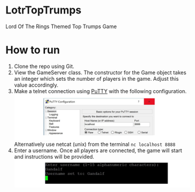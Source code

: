 # LotrTopTrumps
Lord Of The Rings Themed Top Trumps Game

# How to run
1. Clone the repo using Git.
2. View the GameServer class. The constructor for the Game object takes an integer which sets the number of players in the game. Adjust this value accordingly.
3. Make a telnet connection using [PuTTY](https://putty.org/) with the following configuration.
![Connecting1](/connect1.JPG)
Alternatively use netcat (unix) from the terminal `nc localhost 8888`
4. Enter a username. Once all players are connected, the game will start and instructions will be provided.
![Connecting2](/connect2.JPG)
